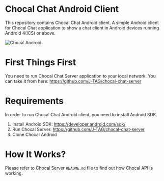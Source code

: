 # Chocal Chat Android Client
This repository contains Chocal Chat Android client. A simple Android client for Chocal Chat application to show a chat client in Android devices running Android 4(ICS) or above.

![Chocal Android](https://puresoftware.org/images/chocal-chat/github/chocal-android.png)

# First Things First
You need to run Chocal Chat Server application to your local network. You can take it from here: https://github.com/J-TAG/chocal-chat-server

# Requirements
In order to run Chocal Chat Android client, you need to install Android SDK.

1. Install Android SDK: https://developer.android.com/sdk/
2. Run Chocal Server: https://github.com/J-TAG/chocal-chat-server
3. Clone Chocal Android

# How It Works?
Please refer to Chocal Server `README.md` file to find out how Chocal API is working.